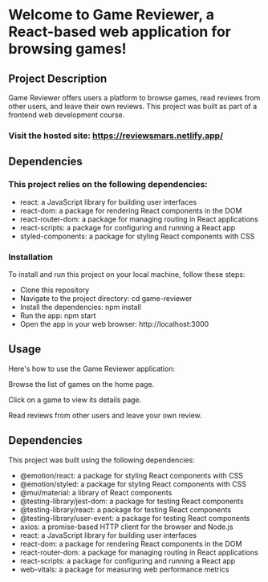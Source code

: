 # Welcome to Game Reviewer, a React-based web application for browsing games!

## Project Description

Game Reviewer offers users a platform to browse games, read reviews from other users, and leave their own reviews. This project was built as part of a frontend web development course.

###  Visit the hosted site: https://reviewsmars.netlify.app/

## Dependencies

### This project relies on the following dependencies:

- react: a JavaScript library for building user interfaces
- react-dom: a package for rendering React components in the DOM
- react-router-dom: a package for managing routing in React applications
- react-scripts: a package for configuring and running a React app
- styled-components: a package for styling React components with CSS

### Installation

To install and run this project on your local machine, follow these steps:

- Clone this repository
- Navigate to the project directory: cd game-reviewer
- Install the dependencies: npm install
- Run the app: npm start
- Open the app in your web browser: http://localhost:3000

## Usage
Here's how to use the Game Reviewer application:

Browse the list of games on the home page.

Click on a game to view its details page.

Read reviews from other users and leave your own review.

## Dependencies

This project was built using the following dependencies:

- @emotion/react: a package for styling React components with CSS
- @emotion/styled: a package for styling React components with CSS
- @mui/material: a library of React components
- @testing-library/jest-dom: a package for testing React components
- @testing-library/react: a package for testing React components
- @testing-library/user-event: a package for testing React components
- axios: a promise-based HTTP client for the browser and Node.js
- react: a JavaScript library for building user interfaces
- react-dom: a package for rendering React components in the DOM
- react-router-dom: a package for managing routing in React applications
- react-scripts: a package for configuring and running a React app
- web-vitals: a package for measuring web performance metrics

